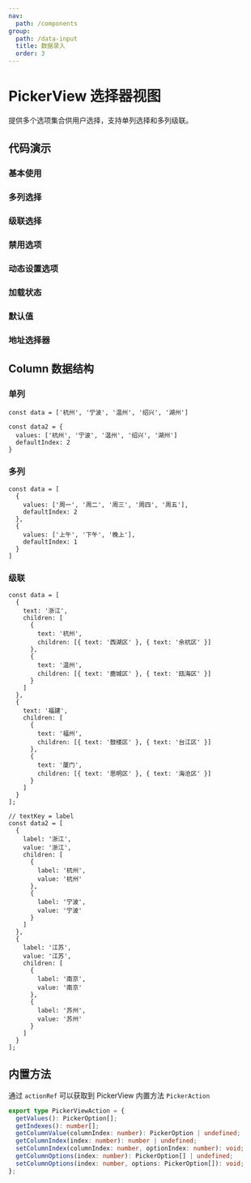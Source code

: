 ```yaml
---
nav:
  path: /components
group:
  path: /data-input
  title: 数据录入
  order: 3
---
```


# PickerView 选择器视图

提供多个选项集合供用户选择，支持单列选择和多列级联。


## 代码演示


### 基本使用

<code src="./demo/demo1.tsx"></code>

### 多列选择

<code src="./demo/demo2.tsx"></code>

### 级联选择

<code src="./demo/demo3.tsx"></code>

### 禁用选项

<code src="./demo/demo4.tsx"></code>

### 动态设置选项

<code src="./demo/demo5.tsx"></code>

### 加载状态

<code src="./demo/demo6.tsx"></code>

### 默认值

<code src="./demo/demo7.tsx"></code>

### 地址选择器

<code src="./demo/demo8.tsx"></code>


## Column 数据结构

### 单列

```tsx pure
const data = ['杭州', '宁波', '温州', '绍兴', '湖州']

const data2 = {
  values: ['杭州', '宁波', '温州', '绍兴', '湖州']
  defaultIndex: 2
}

```

### 多列

```tsx pure
const data = [
  {
    values: ['周一', '周二', '周三', '周四', '周五'],
    defaultIndex: 2
  },
  {
    values: ['上午', '下午', '晚上'],
    defaultIndex: 1
  }
]
```

### 级联

```tsx pure
const data = [
  {
    text: '浙江',
    children: [
      {
        text: '杭州',
        children: [{ text: '西湖区' }, { text: '余杭区' }]
      },
      {
        text: '温州',
        children: [{ text: '鹿城区' }, { text: '瓯海区' }]
      }
    ]
  },
  {
    text: '福建',
    children: [
      {
        text: '福州',
        children: [{ text: '鼓楼区' }, { text: '台江区' }]
      },
      {
        text: '厦门',
        children: [{ text: '思明区' }, { text: '海沧区' }]
      }
    ]
  }
];

// textKey = label
const data2 = [
  {
    label: '浙江',
    value: '浙江',
    children: [
      {
        label: '杭州',
        value: '杭州'
      },
      {
        label: '宁波',
        value: '宁波'
      }
    ]
  },
  {
    label: '江苏',
    value: '江苏',
    children: [
      {
        label: '南京',
        value: '南京'
      },
      {
        label: '苏州',
        value: '苏州'
      }
    ]
  }
];
```

## 内置方法

通过 `actionRef` 可以获取到 PickerView 内置方法 `PickerAction`

```ts prue
export type PickerViewAction = {
  getValues(): PickerOption[];
  getIndexes(): number[];
  getColumnValue(columnIndex: number): PickerOption | undefined;
  getColumnIndex(index: number): number | undefined;
  setColumnIndex(columnIndex: number, optionIndex: number): void;
  getColumnOptions(index: number): PickerOption[] | undefined;
  setColumnOptions(index: number, options: PickerOption[]): void;
};

```


<API src="./PickerView.tsx" ></API>
